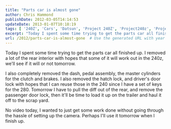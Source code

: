 ```yaml
---
title: "Parts car is almost gone"
author: Chris Hammond
publishDate: 2012-03-05T14:14:53
updateDate: 2013-01-07T10:18:19
tags: [ '240Z', 'Cars', 'Datsun', 'Project 240Z', 'Project240z', 'Project240Zcom', 'Video', 'Videos' ]
excerpt: "Today I spent some time trying to get the parts car all finished up. I removed a lot of the rear interior with hopes that some of it will work out in the 240z, we'll see if it will or not tomorrow. I also completely removed the dash, pedal assembly, the master cylinders for the clutch and brakes. I also removed the hatch lock, and driver's door lock with hopes that I can reuse those in the 240 since I have a set of keys for the 280. Tomorrow I have to pull the diff out of the rear, and remove the passenger door lock, then it'll be time to load it up on the trailer and haul it off to the scrap yard.  No video today, I wanted to just get some work done without going through the hassle of setting up the camera. Perhaps I'll use it tomorrow when I finish..."
url: /2012/parts-car-is-almost-gone  # Use the generated URL with year
---
```

<P>Today I spent some time trying to get the parts car all finished up. I removed a lot of the rear interior with hopes that some of it will work out in the 240z, we'll see if it will or not tomorrow.</P> <P>I also completely removed the dash, pedal assembly, the master cylinders for the clutch and brakes. I also removed the hatch lock, and driver's door lock with hopes that I can reuse those in the 240 since I have&nbsp;a set of keys for the 280. Tomorrow I have to pull the diff out of the rear, and remove the passenger door lock, then it'll be time to load it up on the trailer and haul it off to the scrap yard. </P> <P>No video today, I wanted to just get some work done without going through the hassle of setting up the camera. Perhaps I'll use it tomorrow when I finish up.</P>
